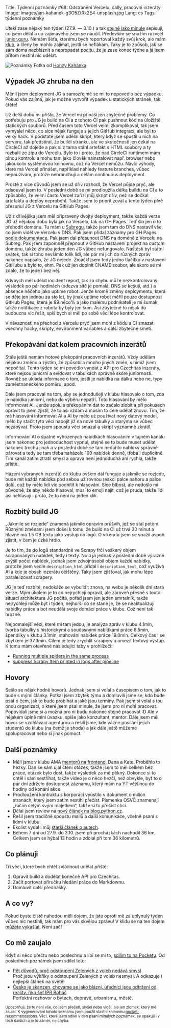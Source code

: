 Title: Týdenní poznámky #68: Odstranění Vercelu, cally, pracovní inzeráty
Image: images/jan-kahanek-g3O5ZtRk2E4-unsplash.jpg
Lang: cs
Tags: týdenní poznámky


Utekl zase nějaký ten týden (27.9. — 3.10.) a tak [stejně jako minule]({filename}2021-09-26_tydenni-poznamky-67-stourani-se-v-nabidkach-prace-a-clanek-o-volbach.md) sepisuji, co jsem dělal a co zajímavého jsem se naučil. Především se snažím rozvíjet [junior.guru](https://junior.guru/). Nemám šéfa, kterému bych reportoval každý svůj krok, ale mám [klub](https://junior.guru/club/), a členy by mohlo zajímat, jestli se neflákám. Taky je to způsob, jak se sám doma nezbláznit a nepropadat pocitu, že je zase konec týdne a já jsem přitom nestihl nic udělat.

![Poznámky]({static}/images/jan-kahanek-g3O5ZtRk2E4-unsplash.jpg)
Fotka od [Honzy Kahánka](https://unsplash.com/@honza_kahanek)


## Výpadek JG zhruba na den

Měnil jsem deployment JG a samozřejmě se mi to nepovedlo bez výpadku. Pokud vás zajímá, jak je možné vytvořit výpadek u statických stránek, tak čtěte!

Už delší dobu mi přišlo, že Vercel mi přináší jen zbytečné problémy. Co potřebuju pro JG je build na CI a z tohoto CI pak pushnout kód na úložiště statických souborů. Před časem toto Vercel velmi zkomplikoval, tak jsem vymyslel něco, co sice nějak funguje s jejich GitHub integrací, ale byl to velký hack. V podstatě jsem udělal skript, který když se spustil u nich na serveru, tak předstíral, že buildí stránku, ale ve skutečnosti jen čekal na CircleCI až dojede a pak si z tama stáhl artefakt s HTML soubory a ty rozbalil ze zipu do Vercelu. Bylo to i proto, že nad CircleCI runtimem mám plnou kontrolu a mohu tam jako člověk nainstalovat např. browser nebo jakoukoliv systémovou knihovnu, což na Vercel nemůžu. Navíc výhody, které má Vercel přinášet, například náhledy feature branches, vůbec nepoužívám, protože nebranchuji a dělám continuous deployment.

Prostě z více důvodů jsem se už dřív rozhodl, že Vercel půjde pryč, ale odsouval jsem to. V poslední době se mi prodloužila délka buildu na CI a to způsobilo, že velmi často Vercel zařízl můj skript dřív, než se dočkal artefaktu a deploy neproběhl. Takže jsem to prioritizoval a tento týden plně přesunul JG z Vercelu na GitHub Pages.

Už z dřívějška jsem měl připravený dvojtý deployment, takže každá verze JG už nějakou dobu byla jak na Vercelu, tak na GH Pages. Teď šlo jen o to přehodit doménu. Tu mám u [Subregu](https://subreg.cz/), takže jsem tam do DNS nastavil vše, co jsem viděl ve Vercelu v DNS. Pak jsem přidal záznamy pro GH Pages [podle dokumentace](https://docs.github.com/en/pages/configuring-a-custom-domain-for-your-github-pages-site/managing-a-custom-domain-for-your-github-pages-site). Pak jsem dal přesunout DNS na doméně z Vercelu na Subreg. Pak jsem zapomněl přepnout v GitHub nastavení projekt na custom doménu, takže zhruba jeden den JG vůbec nefungovalo. Naštěstí byl státní svátek, tak si toho nevšimlo tolik lidí, ale pár mi jich do různých zpráv nakonec napsalo, že JG nejede. Zmáčkl jsem tedy jedno tlačítko v nastavení GitHubu a bylo to, ehm. Pak už jen doplnit CNAME soubor, ale skoro se mi zdálo, že to jede i bez něj.

Kdybych měl udělat incident report, tak za chybu může nezkontrolovaný výsledek po pár hodinách (odezva sítě je pomalá, DNS se kešují, atd.) a absence něčeho jako uptime robot. Jenže kromě změny deploymentu, která se děje jen jednou za sto let, by jinak uptime robot měřil pouze dostupnost GitHub Pages, která je 99.něco% a jako malému podnikateli je mi šumák, takže notifikace z robota by byly jen šum. Asi zbytečné to nějak do budoucna víc řešit, spíš bych si měl po sobě věci lépe kontrolovat.

V návaznosti na přechod z Vercelu pryč jsem mohl z kódu a CI smazat všechny hacky, skripty, environment variables a další zbytečné smetí.


## Překopávání dat kolem pracovních inzerátů

Stále ještě nemám hotové překopání pracovních inzerátů. Vždy udělám nějakou změnu a zjistím, že způsobila mnoho jiných změn, s nimiž jsem nepočítal. Tento týden se mi povedlo vyndat z API pro Czechitas inzeráty, které nejsou juniorní a evidovat v tabulkách správně skóre juniornosti. Rovněž se ukládá informace o tom, jestli je nabídka na dálku nebo ne, typy zaměstnaneckého poměru, apod.

Dále jsem pracoval na tom, aby se jednodušeji v klubu hlasovalo o tom, zda je nabídka juniorní, nebo do výběru nepatří. Toto hlasování by mělo informovat AI. Jenže spolu s překopáním dat to začalo zlobit a při pokusech opravit to jsem zjistil, že to asi vzdám a musím to celé udělat znovu. Tím, že má hlasování informovat AI a AI by mělo už používat nový datový model, mělo by stačit tyto věci napojit již na nové tabulky a starýma se vůbec nezabývat. Proto jsem spoustu věcí smazal a skript významně zkrátil.

Informování AI o špatně vyhozených nabídkách hlasováním v tajném kanálu jsem nakonec pro jednoduchost vypnul, stejně se to bude muset udělat nakonec trochu jinak a v poslední době se tam nedařilo nabídky správně párovat a tedy se tam třeba naházelo 100 nabídek denně, třeba i duplicitně. Tím kanál zatím ztratil smysl a oprava není jednoduchá ani rychlá, takže příště.

Házení vybraných inzerátů do klubu ovšem dál funguje a jakmile se rozjede, bude mít každá nabídka pod sebou už rovnou reakci palce nahoru a palce dolů, což by mělo lidi víc podnítit k hlasování. Sice blbost, ale nedošlo mi původně, že aby někdo hlasoval, musí to emoji najít, což je pruda, takže lidi asi nehlasují i proto, že to není na jeden klik.


## Rozbitý build JG

„Jakmile se rozjede“ znamená jakmile opravím průšvih, jež se stal potom. Různými změnami jsem došel k tomu, že build na CI už trvá 30 minut a hlavně má 1.5 GB textu jako výstup do logů. O víkendu jsem se snažil aspoň zjistit, v čem je úzké hrdlo.

Je to tím, že do logů standardně ve Scrapy frčí veškerý objem scrapovaných nabídek, tedy i texty. No a já jednak v poslední době výrazně zvýšil počet nabídek, jednak jsem zdvojnásobil objem každé nabídky, protože jsem vedle `description_html` přidal i `description_text`, což využívá AI a kde je obsah inzerátu očištěný. Taky jsem zjišťoval, jak mohu lépe paralelizovat scrapery.

JG je teď rozbité, nedokáže se vybuildit znova, na webu je několik dní stará verze. Mým úkolem je to co nejrychleji opravit, ale zároveň přesně s touto situací architektura JG počítá, pořád jsem jen jeden smrtelník, takže nejrychleji může být i týden, nejhorší co se stane je, že se neaktualizují nabídky práce a bot neudělá svoje domácí práce v klubu. Což není tak hrozné.

Nejpomalejší věci, které mi tam jedou, je analýza zpráv v klubu 4.1min, tvorba tabulky s historickými a současnými nabídkami práce 8.5min, špendlíky v klubu 3.1min, stahování nabídek práce 19.0min. Celkový čas i se zbytkem je 37.3min. Cílem je tedy zrychlit scrapery a omezit textový výstup. K tomu mám otevřené následující taby v prohlížeči:

- [Running multiple spiders in the same process](https://docs.scrapy.org/en/latest/topics/practices.html)
- [suppress Scrapy Item printed in logs after pipeline](https://stackoverflow.com/questions/14390945/suppress-scrapy-item-printed-in-logs-after-pipeline)


## Hovory

Sešlo se nějak hodně hovorů. Jednak jsem si volal s časopisem o tom, jak to bude s mými články. Potkal jsem zbytek týmu a domluvili jsme se, kdo bude psát o čem, jak to bude probíhat a jaké jsou termíny. Pak jsem si volal s tou onou organizací, o které jsem psal minule, že jsem pro ni mohl pracovat. Popovídali jsme si a možná pro ni budu nakonec stejně pracovat :D Ale v nějakém úplně mini úvazku, spíše jako konzultant, mentor. Dále jsem měl hovor se vzdělávací agenturou a řešili jsme, kde vázne posílání jejich studentů do klubu (na čemž je shoda) a jak dále ještě můžeme spolupracovat nebo si jinak pomoct.


## Další poznámky

- Měli jsme v klubu AMA [mentorů na frontend](https://coreskill.tech/), Dana a Kate. Proběhlo to hezky. Dan se sám ujal čtení otázek, takže jsem to měl celkem bez práce, otázek bylo dost, takže výsledek za mě pěkný. Dokonce si to chtěl i sám sestříhat, takže video je o něco hezčí, než obvykle, byť to o pár dní zdrželo dostupnost záznamu, který mám na YT většinou do hodiny od konání akce.
- Prodloužení kontraktu s korporací vyústilo v dokument o milion stranách, který jsem zatím nestihl přečíst. Písmenka OSVČ znamenají „ručím celým svým majetkem“, takže si to přečíst chci.
- Dělal jsem review na [nový článek na blog.python.cz](https://github.com/pyvec/blog.python.cz/pull/73).
- Řešil jsem tradičně spoustu mailů a další komunikace, včetně psaní s lidmi v klubu.
- Ekolist vydal i můj [starší článek o autech](https://ekolist.cz/cz/publicistika/nazory-a-komentare/honza-javorek-bez-auta).
- Během 7 dní od 27.9. do 3.10. jsem při procházkách nachodil 36 km. Celkem jsem se hýbal 13 hodin a zdolal při tom 36 kilometrů.


## Co plánuji

Tři věci, které bych chtěl zvládnout udělat příště:

1. Opravit build a dodělat konečně API pro Czechitas.
2. Začít portovat příručku hledání práce do Markdownu.
3. Domluvit další přednášky.


## A co vy?

Pokud byste čistě náhodou měli dojem, že jste oproti mě za uplynulý týden vůbec nic nestihli, tak mám pro vás skvělou zprávu! V klidu se na ten dojem [můžete vykašlat]({filename}2020-06-04_neni-to-zavod.md). Není zač!


## Co mě zaujalo

Když si něco přečtu nebo poslechnu a líbí se mi to, [sdílím to na Pocketu](https://getpocket.com/@honzajavorek). Od posledních poznámek jsem sdílel toto:

- [Pět důvodů, proč odstoupení Zelených z voleb nedává smysl](https://berg.blog.respekt.cz/odstoupeni/)<br>Proč jsou výkřiky o odstoupení Zelených z voleb nesmysl. A odkazuje i nejlepší článek na světě!
- [Česko je skanzen, chováme se jako blázni, úředníci jsou odtržení od reality, říká šéf IPR Boháč](https://www.youtube.com/watch?v=yjjUQ_NB3wE)<br>Perfektní rozhovor o bytech, dopravě, urbanismu, městě.

<small>Upozorňuji, že to není vše, co jsem přečetl, slyšel nebo viděl, ale jen zlomek, který mě zaujal. K vygenerování tohoto seznamu jsem použil vlastní knihovnu <a href="https://pypi.org/project/pocket-recommendations/">pocket-recommendations</a>. Věci, které jsem sdílel v den psaní minulých poznámek, se opakují i v těch dalších a je to záměr, ne chyba.</small>
